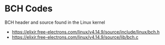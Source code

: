 BCH Codes
=========

BCH header and source found in the Linux kernel
* https://elixir.free-electrons.com/linux/v4.14.9/source/include/linux/bch.h
* https://elixir.free-electrons.com/linux/v4.14.9/source/lib/bch.c
